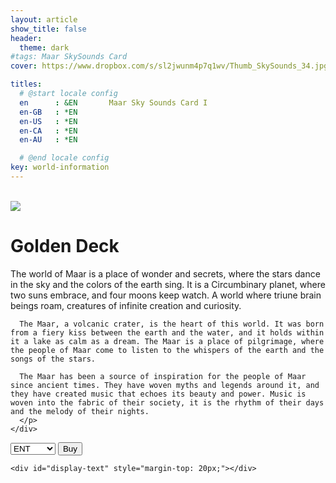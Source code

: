 ```yaml
---
layout: article
show_title: false
header:
  theme: dark
#tags: Maar SkySounds Card
cover: https://www.dropbox.com/s/sl2jwunm4p7q1wv/Thumb_SkySounds_34.jpg?raw=1

titles:
  # @start locale config
  en      : &EN       Maar Sky Sounds Card I
  en-GB   : *EN
  en-US   : *EN
  en-CA   : *EN
  en-AU   : *EN

  # @end locale config
key: world-information
---
```


<br>

<div class="item">
  <div class="item__image">
    <img class="image image--lg" src="https://www.dropbox.com/s/k2gdp6saf52082y/SkySounds34.png?raw=1"/>
  </div>
  <div class="item__content">
    <div class="item__header">
      <h1>Golden Deck</h1>
    </div>
    <div class="item__description">
      <p>The world of Maar is a place of wonder and secrets, where the stars dance in the sky and the colors of the earth sing. It is a Circumbinary planet, where two suns embrace, and four moons keep watch. A world where triune brain beings roam, creatures of infinite creation and curiosity.

      The Maar, a volcanic crater, is the heart of this world. It was born from a fiery kiss between the earth and the water, and it holds within it a lake as calm as a dream. The Maar is a place of pilgrimage, where the people of Maar come to listen to the whispers of the earth and the songs of the stars.

      The Maar has been a source of inspiration for the people of Maar since ancient times. They have woven myths and legends around it, and they have created music that echoes its beauty and power. Music is woven into the fabric of their society, it is the rhythm of their days and the melody of their nights.
      </p>
    </div>
  </div>
</div>


<div class="p-4">
  <div class="padding: ($spacer * 1.5); margin-top: $spacer*4;">
    <select class="select" id="link-selector">
      <option value="https://maarworld.gumroad.com/l/skysound1">ENT</option>
      <option value="https://maarworld.gumroad.com/">Physical</option>
      <option value="https://opensea.io/">Digital</option>
    </select>
    <button class="button button--primary  button--rounded" id="go-button">Buy</button>

    <div id="display-text" style="margin-top: 20px;"></div>

  </div>
</div>

<script>
  const linkSelector = document.querySelector("#link-selector");
  const displayText = document.querySelector("#display-text");

  linkSelector.addEventListener("change", function() {
    const selectedValue = linkSelector.value;
    switch (selectedValue) {
      case "https://maarworld.gumroad.com/l/skysound1":
        displayText.innerHTML = "Buy ENT Deck Available Soon";
        break;
      case "https://maarworld.gumroad.com/":
        displayText.innerHTML = "Buy Physical Deck Available Soon";
        break;
      case "https://opensea.io/":
        displayText.innerHTML = "Buy NFT Deck Available Soon ";
        break;
      default:
        displayText.innerHTML = "< Select your Deck Type";
    }
  });

  // Trigger the change event manually to show the selected option value on page load
  linkSelector.dispatchEvent(new Event('change'));

  const goButton = document.querySelector("#go-button");
  goButton.addEventListener("click", function() {
      const selectedLink = linkSelector.value;
      // window.open(selectedLink, "_blank");
    });
</script>
